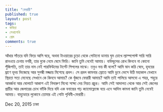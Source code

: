 ```yaml
---
title: "ফেরারী"
published: true
layout: post
tags:
- কবিতা
- লেখালেখি
- প্রেম
comments: true
---
```

আঁধার সাঁতরে যদি ফিরে আসি ঘরে,
অথবা টাওয়ারের চূড়ো থেকে গোটানো ডানায়
ঘুম চোখে
ল্যাম্পপোস্ট সারি সারি
রানওয়ে চেনায় নগরী,
তার বুকে নেমে
ঘেমে
ফিরি।
জানি তুমি নেবেই আমায়।
বাউন্ডুলের রোখ
কিনবে না কোনো পুঁজিপতি,
তাই তার নাম নেই পারফিউমের
টার্গেট পিপলের মাঝে।
তবুও ভয় কী বলো?
আমি স্নান করি স্বেদে,
হৃদয়ের ঘ্রাণে
হৃদয় ভিজেছে আর
সুগন্ধী মজ্জায় মিশেছে প্রবল।
সে প্রবল কামনার স্রোতে
আমি ডুবে ভেসে উঠি
মহাকাল যেখানে স্থিরতা সত্য মেনেছে
সেখানে কে কিনবে আমায়?
কে খুঁজবে ফেরারী আমায়?
আমি তাই পালিয়ে আসবো
এ শহর, শহুরে আবর্জনা
আর ঘোলাটে আকাশ এই
নিদারুণ মিথ্যে সাক্ষ্য দেয় নিয়ত প্রচুর।
আমি সেই আদালত থেকে
আর সেই জেলের প্রাচীর আর জেলারের চোখ
ফাঁকি দিয়ে
যদি এক বনান্তের গাঢ় ক্যামোফ্লেজে
বয়ে এনে আদিম কামনা
জানি তুমি নেবেই আমায়।
বাহুডোরে লুকোবে তোমার
এই গোটা পৃথিবী-ফেরারী।

Dec 20, 2015
ঢাকা